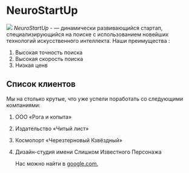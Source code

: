 # NeuroStartUp
 ![](https://netology-code.github.io/git-homeworks/introduction/assets/logo.png)
 *NeuroStartUp* - — динамически развивающийся стартап, специализирующийся на поиске с использованием новейших технологий искусственного интеллекта.
 Наши преимущества :
 1. Высокая точность поиска
 2. Высокая скорость поиска
 3. Низкая ценв
   
   ## Список клиентов

Мы на столько крутые, что уже успели поработать со следующими компаниями:

1. ООО «Рога и копыта»
2. Издательство «Читый лист»
3. Космопорт «Черезтерновый Кзвёздный»
4. Дизайн-студия имени Слишком Известного Персонажа
   
   Нас можно найти в [google.com.](https://www.google.com/)